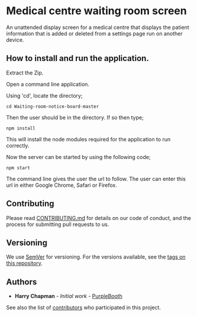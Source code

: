 # Medical centre waiting room screen

An unattended display screen for a medical centre that displays the patient information that is added or deleted from a settings page run on another device.


## How to install and run the application.

Extract the Zip.

Open a command line application.

Using 'cd', locate the directory;

```
cd Waiting-room-notice-board-master
```

Then the user should be in the directory.
If so then type;

```
npm install
```
This will install the node modules required for the application to run correctly.

Now the server can be started by using the following code;

```
npm start
```

The command line gives the user the url to follow.
The user can enter this url in either Google Chrome, Safari or Firefox.

## Contributing

Please read [CONTRIBUTING.md](https://gist.github.com/PurpleBooth/b24679402957c63ec426) for details on our code of conduct, and the process for submitting pull requests to us.

## Versioning

We use [SemVer](http://semver.org/) for versioning. For the versions available, see the [tags on this repository](https://github.com/your/project/tags). 

## Authors

* **Harry Chapman** - *Initial work* - [PurpleBooth](https://github.com/PurpleBooth)

See also the list of [contributors](https://github.com/your/project/contributors) who participated in this project.
